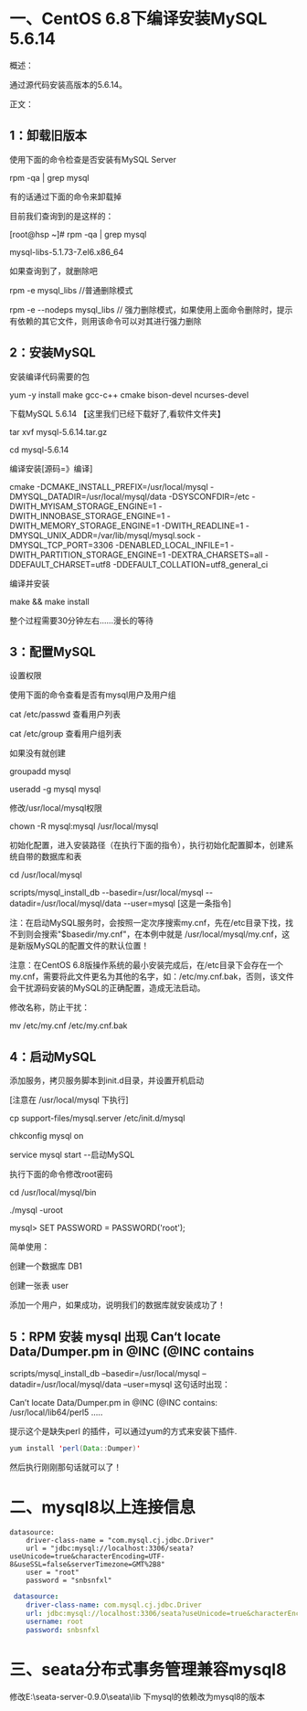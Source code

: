 # 一、CentOS 6.8下编译安装MySQL 5.6.14

 

概述：

通过源代码安装高版本的5.6.14。

 

正文：

## 1：卸载旧版本

 

使用下面的命令检查是否安装有MySQL Server

 

rpm -qa | grep mysql

有的话通过下面的命令来卸载掉

目前我们查询到的是这样的：

[root@hsp ~]# rpm -qa | grep mysql

mysql-libs-5.1.73-7.el6.x86_64

如果查询到了，就删除吧

 

rpm -e mysql_libs  //普通删除模式

rpm -e --nodeps mysql_libs  // 强力删除模式，如果使用上面命令删除时，提示有依赖的其它文件，则用该命令可以对其进行强力删除

## 2：安装MySQL

 

安装编译代码需要的包

 

yum -y install make gcc-c++ cmake bison-devel  ncurses-devel

下载MySQL 5.6.14 【这里我们已经下载好了,看软件文件夹】

 

tar xvf mysql-5.6.14.tar.gz

cd mysql-5.6.14

编译安装[源码=》编译]

 

cmake -DCMAKE_INSTALL_PREFIX=/usr/local/mysql -DMYSQL_DATADIR=/usr/local/mysql/data -DSYSCONFDIR=/etc -DWITH_MYISAM_STORAGE_ENGINE=1 -DWITH_INNOBASE_STORAGE_ENGINE=1 -DWITH_MEMORY_STORAGE_ENGINE=1 -DWITH_READLINE=1 -DMYSQL_UNIX_ADDR=/var/lib/mysql/mysql.sock -DMYSQL_TCP_PORT=3306 -DENABLED_LOCAL_INFILE=1 -DWITH_PARTITION_STORAGE_ENGINE=1 -DEXTRA_CHARSETS=all -DDEFAULT_CHARSET=utf8 -DDEFAULT_COLLATION=utf8_general_ci

 

编译并安装

make && make install

 

整个过程需要30分钟左右……漫长的等待

 

## 3：配置MySQL

 

设置权限

 

使用下面的命令查看是否有mysql用户及用户组

 

cat /etc/passwd 查看用户列表

cat /etc/group  查看用户组列表

如果没有就创建

 

groupadd mysql

useradd -g mysql mysql

修改/usr/local/mysql权限

chown -R mysql:mysql /usr/local/mysql

 

初始化配置，进入安装路径（在执行下面的指令），执行初始化配置脚本，创建系统自带的数据库和表

cd /usr/local/mysql

scripts/mysql_install_db --basedir=/usr/local/mysql --datadir=/usr/local/mysql/data --user=mysql   [这是一条指令]

注：在启动MySQL服务时，会按照一定次序搜索my.cnf，先在/etc目录下找，找不到则会搜索"$basedir/my.cnf"，在本例中就是 /usr/local/mysql/my.cnf，这是新版MySQL的配置文件的默认位置！

 

注意：在CentOS 6.8版操作系统的最小安装完成后，在/etc目录下会存在一个my.cnf，需要将此文件更名为其他的名字，如：/etc/my.cnf.bak，否则，该文件会干扰源码安装的MySQL的正确配置，造成无法启动。

修改名称，防止干扰：

mv /etc/my.cnf /etc/my.cnf.bak

 

## 4：启动MySQL

添加服务，拷贝服务脚本到init.d目录，并设置开机启动 

[注意在 /usr/local/mysql 下执行]

cp support-files/mysql.server /etc/init.d/mysql

chkconfig mysql on

service mysql start  --启动MySQL

 

执行下面的命令修改root密码

cd /usr/local/mysql/bin

./mysql -uroot  

mysql> SET PASSWORD = PASSWORD('root');

 

简单使用：

创建一个数据库 DB1

创建一张表 user

添加一个用户，如果成功，说明我们的数据库就安装成功了！

 

## 5：RPM 安装 mysql 出现 Can‘t locate Data/Dumper.pm in @INC (@INC contains


scripts/mysql_install_db –basedir=/usr/local/mysql –datadir=/usr/local/mysql/data –user=mysql
这句话时出现：

Can’t locate Data/Dumper.pm in @INC (@INC contains: /usr/local/lib64/perl5 …..

提示这个是缺失perl 的插件，可以通过yum的方式来安装下插件.

```java
yum install 'perl(Data::Dumper)'
```

然后执行刚刚那句话就可以了！

# 

# 二、mysql8以上连接信息

```properties
datasource:
  	driver-class-name = "com.mysql.cj.jdbc.Driver"
    url = "jdbc:mysql://localhost:3306/seata?useUnicode=true&characterEncoding=UTF-8&useSSL=false&serverTimezone=GMT%2B8"
    user = "root"
    password = "snbsnfxl"
```

```yml
 datasource:
    driver-class-name: com.mysql.cj.jdbc.Driver
    url: jdbc:mysql://localhost:3306/seata?useUnicode=true&characterEncoding=UTF-8&useSSL=false&serverTimezone=GMT%2B8
    username: root
    password: snbsnfxl
```



# 三、seata分布式事务管理兼容mysql8

修改E:\seata-server-0.9.0\seata\lib 下mysql的依赖改为mysql8的版本